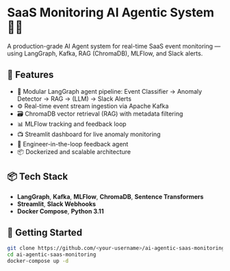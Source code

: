 # SaaS Monitoring AI Agentic System 🚨🤖

A production-grade AI Agent system for real-time SaaS event monitoring — using LangGraph, Kafka, RAG (ChromaDB), MLFlow, and Slack alerts.

## 🔧 Features

- 🧠 Modular LangGraph agent pipeline: Event Classifier → Anomaly Detector → RAG → (LLM) → Slack Alerts
- ⚙️ Real-time event stream ingestion via Apache Kafka
- 🗃️ ChromaDB vector retrieval (RAG) with metadata filtering
- 📊 MLFlow tracking and feedback loop
- 📺 Streamlit dashboard for live anomaly monitoring
- 🔁 Engineer-in-the-loop feedback agent
- 📦 Dockerized and scalable architecture

## 📦 Tech Stack

- **LangGraph**, **Kafka**, **MLFlow**, **ChromaDB**, **Sentence Transformers**
- **Streamlit**, **Slack Webhooks**
- **Docker Compose**, **Python 3.11**

## 🚀 Getting Started

```bash
git clone https://github.com/<your-username>/ai-agentic-saas-monitoring.git
cd ai-agentic-saas-monitoring
docker-compose up -d
